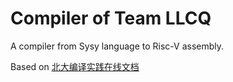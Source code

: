 # Compiler of Team LLCQ
A compiler from Sysy language to Risc-V assembly.

Based on [北大编译实践在线文档](https://pku-minic.github.io/online-doc)
